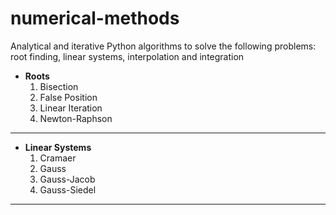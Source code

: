 # numerical-methods
Analytical and iterative Python algorithms to solve the following problems: root finding, linear systems, interpolation and integration

* **Roots**
  1. Bisection
  2. False Position
  3. Linear Iteration
  4. Newton-Raphson

---

* **Linear Systems**
  1. Cramaer
  2. Gauss
  3. Gauss-Jacob
  4. Gauss-Siedel

---

